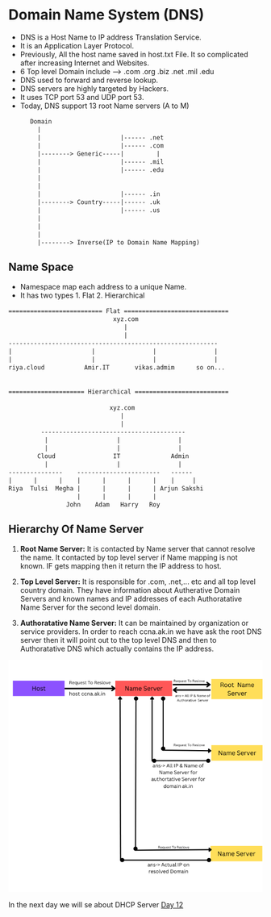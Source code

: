 # Domain Name System (DNS)
- DNS is a Host Name to IP address Translation Service.
- It is an Application Layer Protocol.
- Previously, All the host name saved in host.txt File. It so complicated after increasing Internet and Websites.
- 6 Top level Domain include --> .com .org .biz .net .mil .edu
- DNS used to forward and reverse lookup.
- DNS servers are highly targeted by Hackers.
- It uses TCP port 53 and UDP port 53.
- Today, DNS support 13 root Name servers (A to M)
```
      Domain
        |
        |                      |------ .net
        |                      |------ .com
        |--------> Generic-----|         |
        |                      |------ .mil
        |                      |------ .edu
        |
        |
        |                      |------ .in
        |--------> Country-----|------ .uk
        |                      |------ .us
        |
        |
        |
        |--------> Inverse(IP to Domain Name Mapping)
```
## Name Space
- Namespace map each address to a unique Name.
- It has two types 1. Flat 2. Hierarchical
```
========================== Flat =============================
                             xyz.com
                                |
                                |
----------------------------------------------------------
|                      |                |                |
|                      |                |                |
riya.cloud           Amir.IT       vikas.admim      so on...


===================== Hierarchical ==========================

                            xyz.com
                               |
                               |
         ----------------------------------------
          |                   |                |        
          |                   |                |
        Cloud                IT              Admin
          |                   |                |
---------------    -----------------------   ------
|      |      |    |      |      |      |    |     |
Riya  Tulsi  Megha |      |      |      | Arjun Sakshi       
                   |      |      |      |    
                John    Adam   Harry   Roy
```  
## Hierarchy Of Name Server
1. **Root Name Server:** It is contacted by Name server that cannot resolve the name. It contacted by top level server if Name mapping is not known. IF gets mapping then it return the IP address to host.

2. **Top Level Server:** It is responsible for .com, .net,... etc and all top level country domain. They have information about Autherative Domain Servers and known names and IP addresses of each Authoratative Name Server for the second level domain.

3. **Authoratative Name Server:** It can be maintained by organization or service providers. In order to reach ccna.ak.in we have ask the root DNS server then it will point out to the top level DNS and then to Authoratative DNS which actually contains the IP address.
<img src="Images/DNS.png?raw=true" alt="DNS">

In the next day we will se about DHCP Server [Day 12](day12.md)